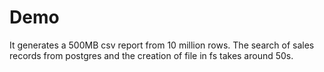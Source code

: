 # Demo
It generates a 500MB csv report from 10 million rows.
The search of sales records from postgres and the creation of file in fs takes around 50s. 
